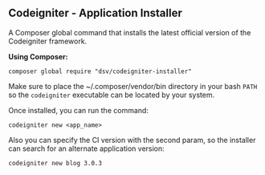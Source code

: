 ## Codeigniter - Application Installer

A Composer global command that installs the latest official version of the Codeigniter framework.

**Using Composer:**

```
composer global require "dsv/codeigniter-installer"
```

Make sure to place the ~/.composer/vendor/bin directory in your bash `PATH` so the ```codeigniter``` executable can be located by your system. 

Once installed, you can run the command:

```
codeigniter new <app_name>
``` 

Also you can specify the CI version with the second param, so the installer can search for an alternate application version:

```
codeigniter new blog 3.0.3
```
